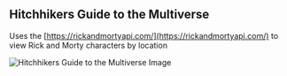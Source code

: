 ## Hitchhikers Guide to the Multiverse

Uses the [https://rickandmortyapi.com/](https://rickandmortyapi.com/) to view Rick and Morty characters by location

![Hitchhikers Guide to the Multiverse Image](readmeAnimation.gif)
